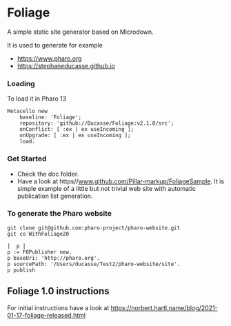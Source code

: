# Foliage
A simple static site generator based on Microdown.

It is used to generate for example
- https://www.pharo.org
- https://stephaneducasse.github.io

### Loading 

To load it in Pharo 13

```
Metacello new
	baseline: 'Foliage';
	repository: 'github://Ducasse/Foliage:v2.1.0/src';
	onConflict: [ :ex | ex useIncoming ];
	onUpgrade: [ :ex | ex useIncoming ];
	load.
```

### Get Started 

- Check the doc folder.
- Have a look at https//www.github.com/Pillar-markup/FoliageSample. It is simple example of a little but not trivial web site with automatic publication list generation. 



### To generate the Pharo website

```
git clone git@github.com:pharo-project/pharo-website.git
git co WithFoliage20
```

```
|  p |
p := FOPublisher new. 
p baseUri: 'http://pharo.org'.
p sourcePath: '/Users/ducasse/Test2/pharo-website/site'.
p publish
```





## Foliage 1.0 instructions

For initial instructions have a look at https://norbert.hartl.name/blog/2021-01-17-foliage-released.html

